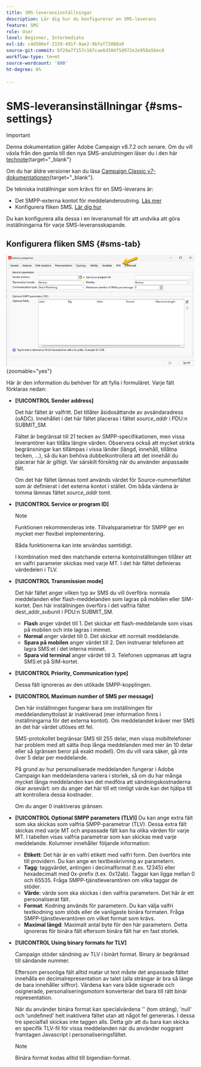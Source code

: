 ```yaml
---
title: SMS-leveransinställningar
description: Lär dig hur du konfigurerar en SMS-leverans
feature: SMS
role: User
level: Beginner, Intermediate
exl-id: c4d500ef-2339-491f-9ae2-9bfaf72088a9
source-git-commit: 6f29a7f157c167cae6d304f5d972e2e958a56ec8
workflow-type: tm+mt
source-wordcount: '800'
ht-degree: 0%

---
```


# SMS-leveransinställningar {#sms-settings}

>[!IMPORTANT]
>
>Denna dokumentation gäller Adobe Campaign v8.7.2 och senare. Om du vill växla från den gamla till den nya SMS-anslutningen läser du i den här [technote](https://experienceleague.adobe.com/docs/campaign/technotes-ac/tn-new/sms-migration){target="_blank"}
>
>Om du har äldre versioner kan du läsa [Campaign Classic v7-dokumentationen](https://experienceleague.adobe.com/sv/docs/campaign-classic/using/sending-messages/sending-messages-on-mobiles/sms-set-up/sms-set-up){target="_blank"}.

De tekniska inställningar som krävs för en SMS-leverans är:

* Det SMPP-externa kontot för meddelanderoutning. [Läs mer](smpp-external-account.md#smpp-connection-settings)
* Konfigurera fliken SMS. [Lär dig hur](#sms-tab)

Du kan konfigurera alla dessa i en leveransmall för att undvika att göra inställningarna för varje SMS-leveransskapande.

## Konfigurera fliken SMS {#sms-tab}

![](assets/send_settings.png){zoomable="yes"}

Här är den information du behöver för att fylla i formuläret. Varje fält förklaras nedan:

* **[!UICONTROL Sender address]**

  Det här fältet är valfritt. Det tillåter åsidosättande av avsändaradress (oADC). Innehållet i det här fältet placeras i fältet *source_addr* i PDU:n SUBMIT_SM.

  Fältet är begränsat till 21 tecken av SMPP-specifikationen, men vissa leverantörer kan tillåta längre värden. Observera också att mycket strikta begränsningar kan tillämpas i vissa länder (längd, innehåll, tillåtna tecken, ...), så du kan behöva dubbelkontrollera att det innehåll du placerar här är giltigt. Var särskilt försiktig när du använder anpassade fält.

  Om det här fältet lämnas tomt används värdet för Source-nummerfältet som är definierat i det externa kontot i stället. Om båda värdena är tomma lämnas fältet *source_addr* tomt.

* **[!UICONTROL Service or program ID]**

  >[!NOTE]
  >
  >Funktionen rekommenderas inte. Tillvalsparametrar för SMPP ger en mycket mer flexibel implementering.
  >
  >Båda funktionerna kan inte användas samtidigt.

  I kombination med den matchande externa kontoinställningen tillåter att en valfri parameter skickas med varje MT. I det här fältet definieras värdedelen i TLV.

* **[!UICONTROL Transmission mode]**

  Det här fältet anger vilken typ av SMS du vill överföra: normala meddelanden eller flash-meddelanden som lagras på mobilen eller SIM-kortet. Den här inställningen överförs i det valfria fältet dest_addr_subunit i PDU:n SUBMIT_SM.

   * **Flash** anger värdet till 1. Det skickar ett flash-meddelande som visas på mobilen och inte lagras i minnet.
   * **Normal** anger värdet till 0. Det skickar ett normalt meddelande.
   * **Spara på mobilen** anger värdet till 2. Den instruerar telefonen att lagra SMS:et i det interna minnet.
   * **Spara vid terminal** anger värdet till 3. Telefonen uppmanas att lagra SMS:et på SIM-kortet.

* **[!UICONTROL Priority, Communication type]**

  Dessa fält ignoreras av den utökade SMPP-kopplingen.

* **[!UICONTROL Maximum number of SMS per message]**

  Den här inställningen fungerar bara om inställningen för meddelandenyttolast är inaktiverad (mer information finns i inställningarna för det externa kontot). Om meddelandet kräver mer SMS än det här värdet utlöses ett fel.

  SMS-protokollet begränsar SMS till 255 delar, men vissa mobiltelefoner har problem med att sätta ihop långa meddelanden med mer än 10 delar eller så (gränsen beror på exakt modell). Om du vill vara säker, gå inte över 5 delar per meddelande.

  På grund av hur personaliserade meddelanden fungerar i Adobe Campaign kan meddelandena variera i storlek, så om du har många mycket långa meddelanden kan det medföra att sändningskostnaderna ökar avsevärt: om du anger det här till ett rimligt värde kan det hjälpa till att kontrollera dessa kostnader.

  Om du anger 0 inaktiveras gränsen.

* **[!UICONTROL Optional SMPP parameters (TLV)]**
Du kan ange extra fält som ska skickas som valfria SMPP-parametrar (TLV). Dessa extra fält skickas med varje MT och anpassade fält kan ha olika värden för varje MT.
I tabellen visas valfria parametrar som kan skickas med varje meddelande. Kolumner innehåller följande information:
   * **Etikett**: Det här är en valfri etikett med valfri form. Den överförs inte till providern. Du kan ange en textbeskrivning av parametern.
   * **Tagg**: taggvärdet, antingen i decimalformat (t.ex. 12345) eller hexadecimalt med 0x-prefix (t.ex. 0x12ab). Taggar kan ligga mellan 0 och 65535. Fråga SMPP-tjänstleverantören om vilka taggar de stöder.
   * **Värde**: värde som ska skickas i den valfria parametern. Det här är ett personaliserat fält.
   * **Format**: Kodning används för parametern. Du kan välja valfri textkodning som stöds eller de vanligaste binära formaten. Fråga SMPP-tjänstleverantören om vilket format som krävs.
   * **Maximal längd**: Maximalt antal byte för den här parametern. Detta ignoreras för binära fält eftersom binära fält har en fast storlek.

* **[!UICONTROL Using binary formats for TLV]**

  Campaign stöder sändning av TLV i binärt format. Binary är begränsad till sändande nummer.

  Eftersom personliga fält alltid matar ut text måste det anpassade fältet innehålla en decimalrepresentation av talet (alla strängar är bra så länge de bara innehåller siffror). Värdena kan vara både signerade och osignerade, personaliseringsmotorn konverterar det bara till rätt binär representation.

  När du använder binära format kan specialvärdena &#39;&#39; (tom sträng), &#39;null&#39; och &#39;undefined&#39; helt inaktivera fältet utan att något fel genereras. I dessa tre specialfall skickas inte taggen alls. Detta gör att du bara kan skicka en specifik TLV-fil för vissa meddelanden när du använder noggrant framtagen Javascript i personaliseringsfältet.

  >[!NOTE]
  >
  >Binära format kodas alltid till bigendian-format.

